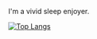 I'm a vivid sleep enjoyer. 


[![Top Langs](https://github-readme-stats.vercel.app/api/top-langs/?username=ivanosky144&layout=donut-vertical)](https://github.com/ivanosky144/github-readme-stats&theme=synthwave)
